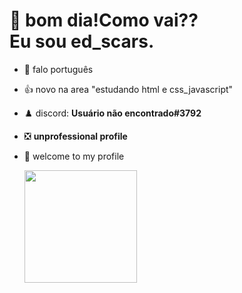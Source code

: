  
 # 👋 bom dia!Como vai?? <br>   Eu sou ed_scars.
 - 🌱 falo português 
-  👍 novo na area "estudando html e css_javascript"
- ♟️ discord: **Usuário não encontrado#3792**
- ❎ **unprofessional profile**
- 🥳 welcome to my profile

  <div alling="center">
  <a href="https://github.com/edscars">
  <img height="180em" src="https://github-readme-stats.vercel.app/api?username=edscars&show_icons=true&theme=tokyonight&include_all_commits=true&count_private=true"/>
  
  
  

<!---
edscars/edscars is a ✨ special ✨ repository because its `README.md` (this file) appears on your GitHub profile.
You can click the Preview link to take a look at your changes.
--->
